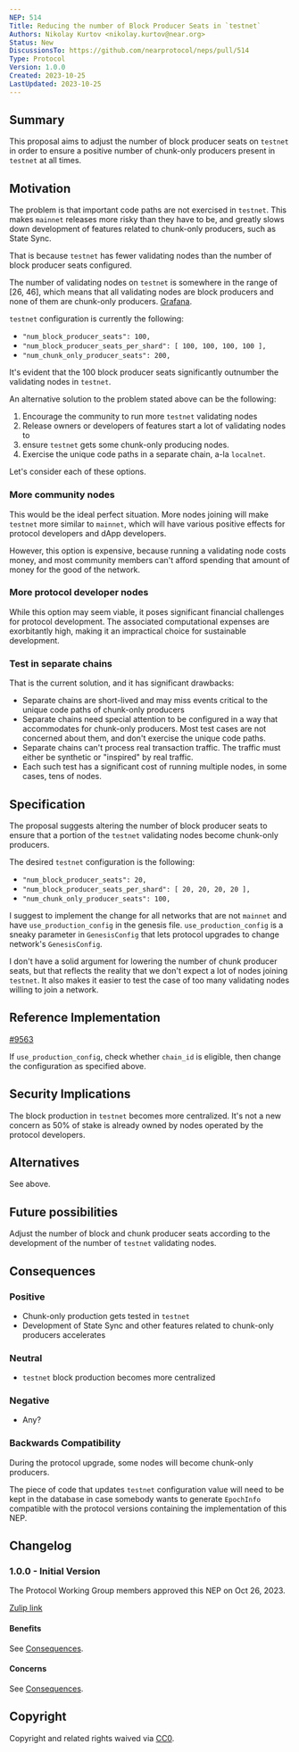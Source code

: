 ```yaml
---
NEP: 514
Title: Reducing the number of Block Producer Seats in `testnet`
Authors: Nikolay Kurtov <nikolay.kurtov@near.org>
Status: New
DiscussionsTo: https://github.com/nearprotocol/neps/pull/514
Type: Protocol
Version: 1.0.0
Created: 2023-10-25
LastUpdated: 2023-10-25
---
```



## Summary

This proposal aims to adjust the number of block producer seats on `testnet` in
order to ensure a positive number of chunk-only producers present in `testnet`
at all times.

## Motivation

The problem is that important code paths are not exercised in `testnet`. This
makes `mainnet` releases more risky than they have to be, and greatly slows
down development of features related to chunk-only producers, such as State
Sync.

That is because `testnet` has fewer validating nodes than the number of block
producer seats configured.

The number of validating nodes on `testnet` is somewhere in the range of
[26, 46], which means that all validating nodes are block producers and none of
them are chunk-only producers. [Grafana](https://nearinc.grafana.net/goto/7Kh81P7IR?orgId=1).

`testnet` configuration is currently the following:

* `"num_block_producer_seats": 100,`
* `"num_block_producer_seats_per_shard": [ 100, 100, 100, 100 ],`
* `"num_chunk_only_producer_seats": 200,`

It's evident that the 100 block producer seats significantly outnumber the
validating nodes in `testnet`.

An alternative solution to the problem stated above can be the following:

1. Encourage the community to run more `testnet` validating nodes
1. Release owners or developers of features start a lot of validating nodes to
1. ensure `testnet` gets some chunk-only producing nodes.
1. Exercise the unique code paths in a separate chain, a-la `localnet`.

Let's consider each of these options.

### More community nodes

This would be the ideal perfect situation. More nodes joining will make
`testnet` more similar to `mainnet`, which will have various positive effects
for protocol developers and dApp developers.

However, this option is expensive, because running a validating node costs
money, and most community members can't afford spending that amount of money for
the good of the network.

### More protocol developer nodes

While this option may seem viable, it poses significant financial challenges for
protocol development. The associated computational expenses are exorbitantly
high, making it an impractical choice for sustainable development.

### Test in separate chains

That is the current solution, and it has significant drawbacks:

* Separate chains are short-lived and may miss events critical to the unique
  code paths of chunk-only producers
* Separate chains need special attention to be configured in a way that
  accommodates for chunk-only producers. Most test cases are not concerned about
  them, and don't exercise the unique code paths.
* Separate chains can't process real transaction traffic. The traffic must
  either be synthetic or "inspired" by real traffic.
* Each such test has a significant cost of running multiple nodes, in some
  cases, tens of nodes.

## Specification

The proposal suggests altering the number of block producer seats to ensure that
a portion of the `testnet` validating nodes become chunk-only producers.

The desired `testnet` configuration is the following:

* `"num_block_producer_seats": 20,`
* `"num_block_producer_seats_per_shard": [ 20, 20, 20, 20 ],`
* `"num_chunk_only_producer_seats": 100,`

I suggest to implement the change for all networks that are not `mainnet` and
have `use_production_config` in the genesis file. `use_production_config` is a
sneaky parameter in `GenesisConfig` that lets protocol upgrades to change
network's `GenesisConfig`.

I don't have a solid argument for lowering the number of chunk producer seats,
but that reflects the reality that we don't expect a lot of nodes joining
`testnet`. It also makes it easier to test the case of too many validating nodes
willing to join a network.

## Reference Implementation

[#9563](https://github.com/near/nearcore/pull/9563)

If `use_production_config`, check whether `chain_id` is eligible, then change
the configuration as specified above.

## Security Implications

The block production in `testnet` becomes more centralized. It's not a new
concern as 50% of stake is already owned by nodes operated by the protocol
developers.

## Alternatives

See above.

## Future possibilities

Adjust the number of block and chunk producer seats according to the development
of the number of `testnet` validating nodes.

## Consequences

### Positive

* Chunk-only production gets tested in `testnet`
* Development of State Sync and other features related to chunk-only producers accelerates

### Neutral

* `testnet` block production becomes more centralized

### Negative

* Any?

### Backwards Compatibility

During the protocol upgrade, some nodes will become chunk-only producers.

The piece of code that updates `testnet` configuration value will need to be
kept in the database in case somebody wants to generate `EpochInfo` compatible
with the protocol versions containing the implementation of this NEP.

## Changelog

### 1.0.0 - Initial Version

The Protocol Working Group members approved this NEP on Oct 26, 2023.

[Zulip link](https://near.zulipchat.com/#narrow/stream/297873-pagoda.2Fnode/topic/How.20to.20test.20a.20chunk-only.20producer.20node.20in.20testnet.3F/near/396090090)

#### Benefits

See [Consequences](#consequences).

#### Concerns

See [Consequences](#consequences).

## Copyright

Copyright and related rights waived via [CC0](https://creativecommons.org/publicdomain/zero/1.0/).
